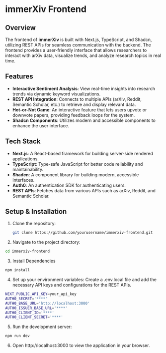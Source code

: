 # immerXiv Frontend

## Overview
The frontend of **immerXiv** is built with Next.js, TypeScript, and Shadcn, utilizing REST APIs for seamless communication with the backend. The frontend provides a user-friendly interface that allows researchers to interact with arXiv data, visualize trends, and analyze research topics in real time.

## Features
- **Interactive Sentiment Analysis**: View real-time insights into research trends via dynamic keyword visualizations.
- **REST API Integration**: Connects to multiple APIs (arXiv, Reddit, Semantic Scholar, etc.) to retrieve and display relevant data.
- **Hot-or-Not Game**: An interactive feature that lets users upvote or downvote papers, providing feedback loops for the system.
- **Shadcn Components**: Utilizes modern and accessible components to enhance the user interface.

## Tech Stack
- **Next.js**: A React-based framework for building server-side rendered applications.
- **TypeScript**: Type-safe JavaScript for better code reliability and maintainability.
- **Shadcn**: A component library for building modern, accessible interfaces.
- **Auth0**: An authentication SDK for authenticating users.
- **REST APIs**: Fetches data from various APIs such as arXiv, Reddit, and Semantic Scholar.

## Setup & Installation

1. Clone the repository:
   ```bash
   git clone https://github.com/yourusername/immerxiv-frontend.git
   ```
2. Navigate to the project directory:

```bash
cd immerxiv-frontend
```

3. Install Dependencies
```bash
npm install
```
4. Set up your environment variables: Create a .env.local file and add the necessary API keys and configurations for the REST APIs.

```bash
NEXT_PUBLIC_API_KEY=your_api_key
AUTH0_SECRET='****'
AUTH0_BASE_URL='http://localhost:3000'
AUTH0_ISSUER_BASE_URL='****'
AUTH0_CLIENT_ID='****'
AUTH0_CLIENT_SECRET='****'
```
5. Run the development server:

```bash
npm run dev
```
6. Open http://localhost:3000 to view the application in your browser.